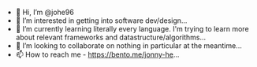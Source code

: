 - 👋 Hi, I’m @johe96
- 👀 I’m interested in getting into software dev/design...
- 🌱 I’m currently learning literally every language. I'm trying to learn more about relevant frameworks and datastructure/algorithms...
- 💞️ I’m looking to collaborate on nothing in particular at the meantime...
- 📫 How to reach me - https://bento.me/jonny-he...

<!---
johe96/johe96 is a ✨ special ✨ repository because its `README.md` (this file) appears on your GitHub profile.
You can click the Preview link to take a look at your changes.
--->
